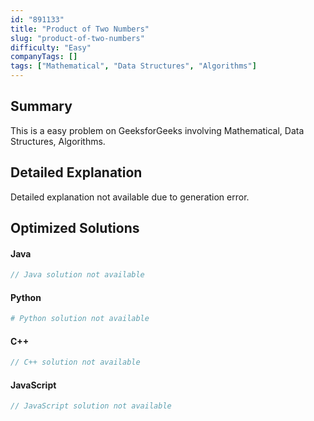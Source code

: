 ```yaml
---
id: "891133"
title: "Product of Two Numbers"
slug: "product-of-two-numbers"
difficulty: "Easy"
companyTags: []
tags: ["Mathematical", "Data Structures", "Algorithms"]
---
```


## Summary

This is a easy problem on GeeksforGeeks involving Mathematical, Data Structures, Algorithms.

## Detailed Explanation

Detailed explanation not available due to generation error.

## Optimized Solutions

#### Java
```java
// Java solution not available
```

#### Python
```python
# Python solution not available
```

#### C++
```cpp
// C++ solution not available
```

#### JavaScript
```javascript
// JavaScript solution not available
```